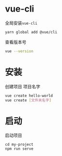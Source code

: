 # vue-cli

全局安装`vue-cli`
```bash
yarn global add @vue/cli
```
查看版本号
```bash
vue --version
```


# 安装

创建项目 项目名字
```bash
vue create hello-world
vue create [文件夹名字]
```

# 启动

启动项目
```
cd my-project
npm run serve
```